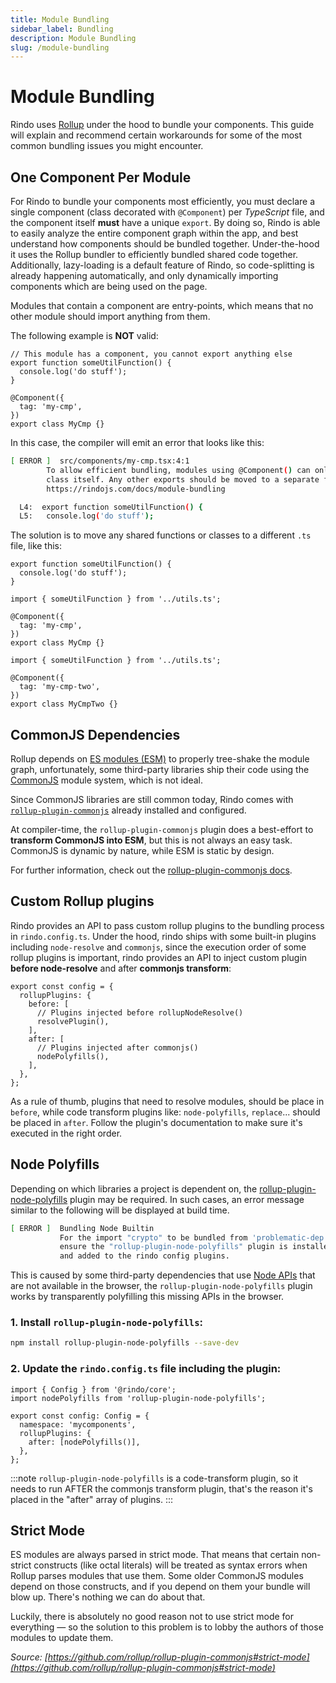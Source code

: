 ```yaml
---
title: Module Bundling
sidebar_label: Bundling
description: Module Bundling
slug: /module-bundling
---
```


# Module Bundling

Rindo uses [Rollup](https://rollupjs.org/guide/en/) under the hood to bundle your components. This guide will explain and recommend certain workarounds for some of the most common bundling issues you might encounter.

## One Component Per Module

For Rindo to bundle your components most efficiently, you must declare a single component (class decorated with `@Component`) per _TypeScript_ file, and the component itself **must** have a unique `export`. By doing so, Rindo is able to easily analyze the entire component graph within the app, and best understand how components should be bundled together. Under-the-hood it uses the Rollup bundler to efficiently bundled shared code together. Additionally, lazy-loading is a default feature of Rindo, so code-splitting is already happening automatically, and only dynamically importing components which are being used on the page.

Modules that contain a component are entry-points, which means that no other module should import anything from them.

The following example is **NOT** valid:

```tsx title="src/components/my-cmp.tsx"
// This module has a component, you cannot export anything else
export function someUtilFunction() {
  console.log('do stuff');
}

@Component({
  tag: 'my-cmp',
})
export class MyCmp {}
```

In this case, the compiler will emit an error that looks like this:

```bash
[ ERROR ]  src/components/my-cmp.tsx:4:1
        To allow efficient bundling, modules using @Component() can only have a single export which is the component
        class itself. Any other exports should be moved to a separate file. For further information check out:
        https://rindojs.com/docs/module-bundling

  L4:  export function someUtilFunction() {
  L5:   console.log('do stuff');
```

The solution is to move any shared functions or classes to a different `.ts` file, like this:

```tsx title="src/utils.ts"
export function someUtilFunction() {
  console.log('do stuff');
}
```

```tsx title="src/components/my-cmp.tsx"
import { someUtilFunction } from '../utils.ts';

@Component({
  tag: 'my-cmp',
})
export class MyCmp {}
```

```tsx title="src/components/my-cmp-two.tsx"
import { someUtilFunction } from '../utils.ts';

@Component({
  tag: 'my-cmp-two',
})
export class MyCmpTwo {}
```

## CommonJS Dependencies

Rollup depends on [ES modules (ESM)](https://hacks.mozilla.org/2018/03/es-modules-a-cartoon-deep-dive/) to properly tree-shake the module graph, unfortunately, some third-party libraries ship their code using the [CommonJS](https://requirejs.org/docs/commonjs.html) module system, which is not ideal.

Since CommonJS libraries are still common today, Rindo comes with [`rollup-plugin-commonjs`](https://github.com/rollup/rollup-plugin-commonjs) already installed and configured.

At compiler-time, the `rollup-plugin-commonjs` plugin does a best-effort to **transform CommonJS into ESM**, but this is not always an easy task. CommonJS is dynamic by nature, while ESM is static by design.

For further information, check out the [rollup-plugin-commonjs docs](https://github.com/rollup/plugins/tree/master/packages/commonjs).

## Custom Rollup plugins

Rindo provides an API to pass custom rollup plugins to the bundling process in `rindo.config.ts`. Under the hood, rindo ships with some built-in plugins including `node-resolve` and `commonjs`, since the execution order of some rollup plugins is important, rindo provides an API to inject custom plugin **before node-resolve** and after **commonjs transform**:

```tsx
export const config = {
  rollupPlugins: {
    before: [
      // Plugins injected before rollupNodeResolve()
      resolvePlugin(),
    ],
    after: [
      // Plugins injected after commonjs()
      nodePolyfills(),
    ],
  },
};
```

As a rule of thumb, plugins that need to resolve modules, should be place in `before`, while code transform plugins like: `node-polyfills`, `replace`... should be placed in `after`. Follow the plugin's documentation to make sure it's executed in the right order.

## Node Polyfills

Depending on which libraries a project is dependent on, the [rollup-plugin-node-polyfills](https://www.npmjs.com/package/rollup-plugin-node-polyfills) plugin may be required. In such cases, an error message similar to the following will be displayed at build time.

```bash
[ ERROR ]  Bundling Node Builtin
           For the import "crypto" to be bundled from 'problematic-dep',
           ensure the "rollup-plugin-node-polyfills" plugin is installed
           and added to the rindo config plugins.
```

This is caused by some third-party dependencies that use [Node APIs](https://nodejs.org/dist/latest-v10.x/docs/api/) that are not available in the browser, the `rollup-plugin-node-polyfills` plugin works by transparently polyfilling this missing APIs in the browser.

### 1. Install `rollup-plugin-node-polyfills`:

```bash npm2yarn
npm install rollup-plugin-node-polyfills --save-dev
```

### 2. Update the `rindo.config.ts` file including the plugin:

```tsx
import { Config } from '@rindo/core';
import nodePolyfills from 'rollup-plugin-node-polyfills';

export const config: Config = {
  namespace: 'mycomponents',
  rollupPlugins: {
    after: [nodePolyfills()],
  },
};
```

:::note
`rollup-plugin-node-polyfills` is a code-transform plugin, so it needs to run AFTER the commonjs transform plugin, that's the reason it's placed in the "after" array of plugins.
:::

## Strict Mode

ES modules are always parsed in strict mode. That means that certain non-strict constructs (like octal literals) will be treated as syntax errors when Rollup parses modules that use them. Some older CommonJS modules depend on those constructs, and if you depend on them your bundle will blow up. There's nothing we can do about that.

Luckily, there is absolutely no good reason not to use strict mode for everything — so the solution to this problem is to lobby the authors of those modules to update them.

_Source: [https://github.com/rollup/rollup-plugin-commonjs#strict-mode](https://github.com/rollup/rollup-plugin-commonjs#strict-mode)_
